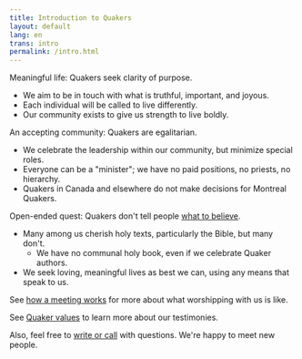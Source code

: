 ```yaml
---
title: Introduction to Quakers
layout: default
lang: en
trans: intro
permalink: /intro.html
---
```

<i class="fab fa-fly fa-fw fa-2x color-1-light-text down_a_bit"></i> Meaningful life: Quakers seek clarity of purpose.
  * <i class="fas fa-heartbeat fa-lg fa-fw color-1-dark-text"></i> We aim to be in touch with what is truthful, important, and joyous. 
  * <i class="fab fa-pied-piper-hat fa-lg fa-fw color-1-dark-text"></i> Each individual will be called to live differently. 
  * <i class="fas fa-icons fa-lg fa-fw color-1-dark-text"></i> Our community exists to give us strength to live boldly.

<i class="fas fa-arrows-alt-h fa-lg fa-fw fa-2x color-1-text down_a_bit"></i> An accepting community: Quakers are egalitarian.
  * <i class="fas fa-cubes fa-lg fa-fw color-1-light-text"></i> We celebrate the leadership within our community, but minimize special roles. 
  * <i class="fas fa-chess-bishop fa-lg fa-fw color-1-light-text"></i> Everyone can be a "minister"; we have no paid positions, no priests, no hierarchy.
  * <i class="fas fa-building fa-lg fa-fw color-1-light-text"></i> Quakers in Canada and elsewhere do not make decisions for Montreal Quakers.

<i class="fas fa-road fa-lg fa-fw fa-2x color-1-dark-text down_a_bit"></i> Open-ended quest: Quakers don't tell people [what to believe](/testimonies.html). 
  * <i class="fas fa-book fa-lg fa-fw color-1-text"></i> Many among us cherish holy texts, particularly the Bible, but many don't.
     * We have no communal holy book, even if we celebrate Quaker authors.
  * <i class="fas fa-globe-americas fa-lg fa-fw color-1-text"></i> We seek loving, meaningful lives as best we can, using any means that speak to us.

See [how a meeting works](/about.html) for more about what worshipping with us is like.

See [Quaker values](/testimonies.html) to learn more about our testimonies.

Also, feel free to [write or call](/contact.html) with questions. We're happy to meet new people.
